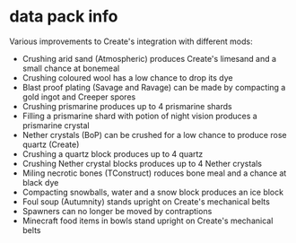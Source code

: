 # data pack info
Various improvements to Create's integration with different mods:
- Crushing arid sand (Atmospheric) produces Create's limesand and a small chance at bonemeal
- Crushing coloured wool has a low chance to drop its dye
- Blast proof plating (Savage and Ravage) can be made by compacting a gold ingot and Creeper spores
- Crushing prismarine produces up to 4 prismarine shards
- Filling a prismarine shard with potion of night vision produces a prismarine crystal
- Nether crystals (BoP) can be crushed for a low chance to produce rose quartz (Create)
- Crushing a quartz block produces up to 4 quartz
- Crushing Nether crystal blocks produces up to 4 Nether crystals
- Miling necrotic bones (TConstruct) roduces bone meal and a chance at black dye
- Compacting snowballs, water and a snow block produces an ice block
- Foul soup (Autumnity) stands upright on Create's mechanical belts
- Spawners can no longer be moved by contraptions
- Minecraft food items in bowls stand upright on Create's mechanical belts
